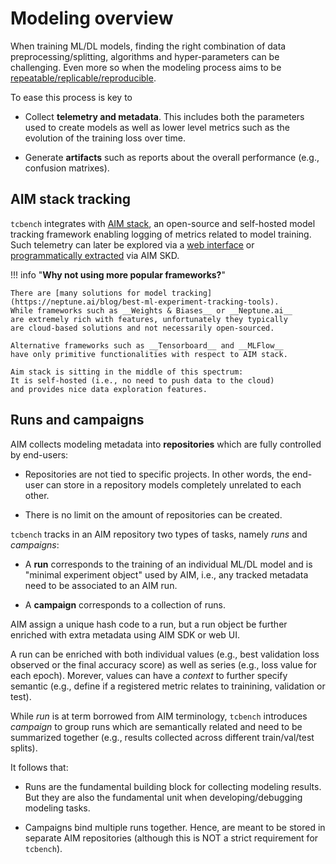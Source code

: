 # Modeling overview

When training ML/DL models, 
finding the right combination of data
preprocessing/splitting, algorithms and
hyper-parameters can be challenging.
Even more so when the modeling process 
aims to be [repeatable/replicable/reproducible](https://www.acm.org/publications/policies/artifact-review-badging).

To ease this process is key to

* Collect __telemetry and metadata__.
This includes both the parameters used to create models
as well as lower level metrics such as the evolution of the
training loss over time.

* Generate __artifacts__ such as 
reports about the overall performance
(e.g., confusion matrixes).

## AIM stack tracking

`tcbench` integrates
with [AIM stack](https://aimstack.io/), an
open-source and self-hosted model
tracking framework enabling logging of metrics 
related to model training. Such telemetry 
can later be explored via a [web interface](https://aimstack.readthedocs.io/en/latest/ui/overview.html)
or [programmatically extracted](https://aimstack.readthedocs.io/en/latest/using/query_runs.html) via AIM SKD.

!!! info "__Why not using more popular frameworks?__"

    There are [many solutions for model tracking](https://neptune.ai/blog/best-ml-experiment-tracking-tools).
    While frameworks such as __Weights & Biases__ or __Neptune.ai__
    are extremely rich with features, unfortunately they typically 
    are cloud-based solutions and not necessarily open-sourced.

    Alternative frameworks such as __Tensorboard__ and __MLFlow__
    have only primitive functionalities with respect to AIM stack.

    Aim stack is sitting in the middle of this spectrum:
    It is self-hosted (i.e., no need to push data to the cloud)
    and provides nice data exploration features.

## Runs and campaigns

AIM collects modeling metadata into __repositories__
which are fully controlled by end-users:

* Repositories are not tied to specific projects.
In other words, the end-user can store
in a repository models completely unrelated to each other.

* There is no limit on the amount of repositories 
can be created. 

`tcbench` tracks in an AIM repository two types of tasks,
namely *runs* and *campaigns*:

* A __run__ corresponds to the training of an
individual ML/DL model and is "minimal experiment object" used by AIM,
i.e., any tracked metadata need to be
associated to an AIM run.

* A __campaign__ corresponds to a
collection of runs. 

AIM assign a unique hash code to a run,
but a run object be further enriched with 
extra metadata using AIM SDK or web UI.

A run can be enriched with both individual values
(e.g., best validation loss observed or the final accuracy score)
as well as series (e.g., loss value for each epoch).
Morever, values can have a *context* to further
specify semantic (e.g., define if a registered metric
relates to trainining, validation or test).

While *run* is at term borrowed from AIM terminology,
`tcbench` introduces *campaign* to 
group runs which are semantically related
and need to be summarized together (e.g., results
collected across different train/val/test splits).

It follows that:

* Runs are the fundamental building block for collecting
modeling results. But they are also the fundamental
unit when developing/debugging modeling tasks.

* Campaigns bind multiple runs together. Hence,
are meant to be stored in separate AIM repositories
(although this is NOT a strict requirement for `tcbench`).
